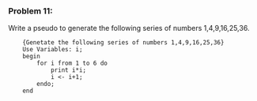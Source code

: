 ### Problem 11:
Write a pseudo to generate the following series of numbers 1,4,9,16,25,36.

```{r, tidy=FALSE, eval=FALSE}
	{Genetate the following series of numbers 1,4,9,16,25,36}
	Use Variables: i;
	begin
		for i from 1 to 6 do
			print i*i;
			i <- i+1;
		endo;
	end
```